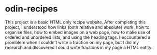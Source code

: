 # odin-recipes
This project is a basic HTML only recipe website. After completing this project, I understood how 
links (both relative and absolute) work, how to organise files, how to embed images on a web page, how to make use of ordered and unordered lists, and using the heading tags. I eccountered a promblem when I couldn't write a fraction on my page, but I did my research and discovered I could write fractions in my page a HTML entity.